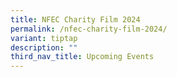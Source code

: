 ```yaml
---
title: NFEC Charity Film 2024
permalink: /nfec-charity-film-2024/
variant: tiptap
description: ""
third_nav_title: Upcoming Events
---
```

